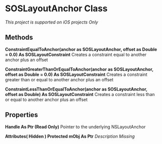 # SOSLayoutAnchor Class
*This project is supported on iOS projects Only*

## Methods
**ConstraintEqualToAnchor(anchor as SOSLayoutAnchor, offset as Double = 0.0) As SOSLayoutConstraint**
Creates a constraint equal to another anchor plus an offset

**ConstraintGreaterThanOrEqualToAnchor(anchor as SOSLayoutAnchor, offset as Double = 0.0) As SOSLayoutConstraint**
Creates a constraint greater than or equal to another anchor plus an offset

**ConstraintLessThanOrEqualToAnchor(anchor as SOSLayoutAnchor, offset as Double) As SOSLayoutConstraint**
Creates a constraint less than or equal to another anchor plus an offset

## Properties
**Handle As Ptr (Read Only)**
Pointer to the underlying NSLayoutAnchor

**Attributes( Hidden ) Protected mObj As Ptr**
*Description Missing*

